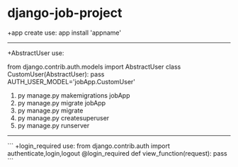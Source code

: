 # django-job-project


+app create use: app install 
'appname'
<hr>
+AbstractUser use:

from django.contrib.auth.models import AbstractUser
class CustomUser(AbstractUser):
	pass
AUTH_USER_MODEL='jobApp.CustomUser'
1) py manage.py makemigrations jobApp
2) py manage.py migrate jobApp
3) py manage.py migrate
4) py manage.py createsuperuser
5) py manage.py runserver

<hr> 
```
+login_required use:
from django.contrib.auth import authenticate,login,logout
@login_required
def view_function(request):
    pass
```
